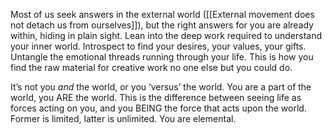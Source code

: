 Most of us seek answers in the external world ([[External movement does not detach us from ourselves]]), but the right answers for you are already within, hiding in plain sight. Lean into the deep work required to understand your inner world. Introspect to find your desires, your values, your gifts. Untangle the emotional threads running through your life. This is how you find the raw material for creative work no one else but you could do.

It’s not you *and* the world, or you ‘versus’ the world. You are a part of the world, you ARE the world. This is the difference between seeing life as forces acting on you, and you BEING the force that acts upon the world. Former is limited, latter is unlimited. You are elemental.



